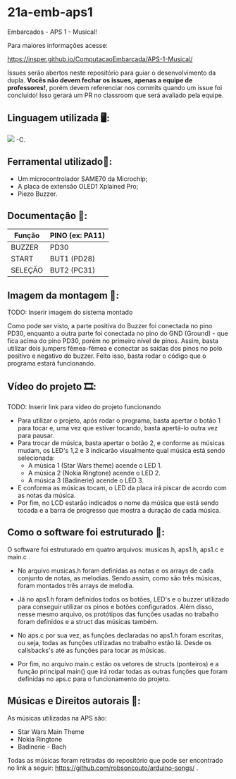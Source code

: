 # 21a-emb-aps1

Embarcados - APS 1 - Musical!

Para maiores informações acesse:

https://insper.github.io/ComputacaoEmbarcada/APS-1-Musical/

Issues serão abertos neste repositório para guiar o desenvolvimento
da dupla. **Vocês não devem fechar os issues, apenas a equipe de professores!**, porém devem referenciar nos commits quando um issue 
foi concluído! Isso gerará um PR no classroom que será avaliado pela equipe.


## Linguagem utilizada :desktop_computer::
<img src="https://img.shields.io/static/v1?label=Code&message=C&color=important&style=plastic&labelColor=black&logo=c"/>  
-C.
                                                                                                                                       
## Ferramental utilizado:wrench::
- Um microcontrolador SAME70 da Microchip;
- A placa de extensão OLED1 Xplained Pro;
- Piezo Buzzer.                                                                                                                                
                                                                                                                                                                                      

## Documentação :bookmark_tabs::

| Função  | PINO (ex: PA11) |
|---------|-----------------|
| BUZZER  |     PD30            |
| START   |     BUT1 (PD28)            |
| SELEÇÃO |     BUT2 (PC31)           |

## Imagem da montagem :camera_flash::

TODO: Inserir imagem do sistema montado

Como pode ser visto, a parte positiva do Buzzer foi conectada no pino PD30, enquanto a outra parte foi conectada no pino do GND (Ground) - que fica acima do pino PD30, porém
no primeiro nível de pinos. Assim, basta utilizar dois jumpers fêmea-fêmea e conectar as saídas dos pinos no polo positivo e negativo do buzzer. Feito isso, basta rodar o código que o programa estará funcionando.
 
## Vídeo do projeto :film_strip::

TODO: Inserir link para vídeo do projeto funcionando

* Para utilizar o projeto, após rodar o programa, basta apertar o botão 1 para tocar e, uma vez que estiver tocando, basta apertá-lo outra vez para pausar.
* Para trocar de música, basta apertar o botão 2, e conforme as músicas mudam, os LED's 1,2 e 3 indicarão visualmente qual música está sendo selecionada:
  * A música 1 (Star Wars theme) acende o LED 1.
  * A música 2 (Nokia Ringtone) acende o LED 2.
  * A música 3 (Badinerie) acende o LED 3.
* E conforma as músicas tocam, o LED da placa irá piscar de acordo com as notas da música. 
* Por fim, no LCD estarão indicados o nome da música que está sendo tocada e a barra de progresso que mostra a duração de cada música.  

## Como o software foi estruturado :file_folder::	

O software foi estruturado em quatro arquivos: musicas.h, aps1.h, aps1.c e main.c . 

* No arquivo musicas.h foram definidas as notas e os arrays de cada conjunto de notas, as
melodias. Sendo assim, como são três músicas, foram montados três arrays de melodia.

* Já no aps1.h foram definidos todos os botões, LED's e o buzzer utilizado para conseguir utilizar os pinos e botões configurados. Além disso, nesse mesmo
arquivo, os protótipos das funções usadas no trabalho foram definidos e a struct das músicas também.

* No aps.c por sua vez, as funções declaradas no aps1.h foram escritas, ou seja, todas as funções utilizadas no trabalho estão lá. Desde os callsbacks's até as funções para
tocar as músicas.

* Por fim, no arquivo main.c estão os vetores de structs (ponteiros) e a função principal main() que irá rodar todas as outras funções que foram definidas no aps.c para o 
funcionamento do projeto.


## Músicas e Direitos autorais :musical_score:: 

As músicas utilizadas na APS são:

- Star Wars Main Theme
- Nokia Ringtone
- Badinerie - Bach 

Todas as músicas foram retiradas do repositório que pode ser encontrado no link a seguir: https://github.com/robsoncouto/arduino-songs/ .
